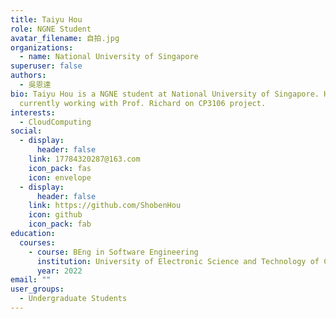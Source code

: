 ```yaml
---
title: Taiyu Hou
role: NGNE Student
avatar_filename: 自拍.jpg
organizations:
  - name: National University of Singapore
superuser: false
authors:
  - 吳恩達
bio: Taiyu Hou is a NGNE student at National University of Singapore. He is
  currently working with Prof. Richard on CP3106 project.
interests:
  - CloudComputing
social:
  - display:
      header: false
    link: 17784320287@163.com
    icon_pack: fas
    icon: envelope
  - display:
      header: false
    link: https://github.com/ShobenHou
    icon: github
    icon_pack: fab
education:
  courses:
    - course: BEng in Software Engineering
      institution: University of Electronic Science and Technology of China
      year: 2022
email: ""
user_groups:
  - Undergraduate Students
---
```


